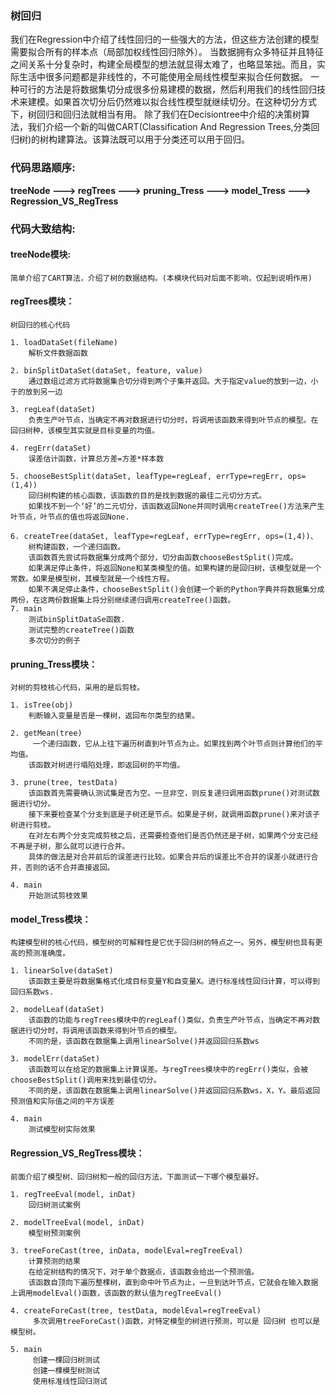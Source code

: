### 树回归

我们在Regression中介绍了线性回归的一些强大的方法，但这些方法创建的模型需要拟合所有的样本点（局部加权线性回归除外）。
当数据拥有众多特征并且特征之间关系十分复杂时，构建全局模型的想法就显得太难了，也略显笨拙。而且，实际生活中很多问题都是非线性的，不可能使用全局线性模型来拟合任何数据。
一种可行的方法是将数据集切分成很多份易建模的数据，然后利用我们的线性回归技术来建模。如果首次切分后仍然难以拟合线性模型就继续切分。在这种切分方式下，树回归和回归法就相当有用。
除了我们在Decisiontree中介绍的决策树算法，我们介绍一个新的叫做CART(Classification And Regression Trees,分类回归树)的树构建算法。该算法既可以用于分类还可以用于回归。

### 代码思路顺序:

**treeNode ---> regTrees ---> pruning_Tress ---> model_Tress ---> Regression_VS_RegTress**

### 代码大致结构:

#### treeNode模块:
    简单介绍了CART算法，介绍了树的数据结构。(本模块代码对后面不影响，仅起到说明作用)
 
#### regTrees模块：
    树回归的核心代码
    
    1. loadDataSet(fileName)
        解析文件数据函数
        
    2. binSplitDataSet(dataSet, feature, value)
        通过数组过滤方式将数据集合切分得到两个子集并返回。大于指定value的放到一边，小于的放到另一边
        
    3. regLeaf(dataSet)
        负责生产叶节点，当确定不再对数据进行切分时，将调用该函数来得到叶节点的模型。在回归树种，该模型其实就是目标变量的均值。
        
    4. regErr(dataSet)
        误差估计函数，计算总方差=方差*样本数
        
    5. chooseBestSplit(dataSet, leafType=regLeaf, errType=regErr, ops=(1,4))
        回归树构建的核心函数，该函数的目的是找到数据的最佳二元切分方式。
        如果找不到一个‘好’的二元切分，该函数返回None并同时调用createTree()方法来产生叶节点，叶节点的值也将返回None.
    
    6. createTree(dataSet, leafType=regLeaf, errType=regErr, ops=(1,4))、
        树构建函数，一个递归函数。
        该函数首先尝试将数据集分成两个部分，切分由函数chooseBestSplit()完成。
        如果满足停止条件，将返回None和某类模型的值。如果构建的是回归树，该模型就是一个常数。如果是模型树，其模型就是一个线性方程。
        如果不满足停止条件，chooseBestSplit()会创建一个新的Python字典并将数据集分成两份，在这两份数据集上将分别继续递归调用createTree()函数。
    7. main
        测试binSplitDataSe函数.
        测试完整的createTree()函数
        多次切分的例子
        
#### pruning_Tress模块：
    对树的剪枝核心代码，采用的是后剪枝。
    
    1. isTree(obj)
        判断输入变量是否是一棵树，返回布尔类型的结果。
        
    2. getMean(tree)
         一个递归函数，它从上往下遍历树直到叶节点为止。如果找到两个叶节点则计算他们的平均值。
        该函数对树进行塌陷处理，即返回树的平均值。
        
    3. prune(tree, testData)
        该函数首先需要确认测试集是否为空。一旦非空，则反复递归调用函数prune()对测试数据进行切分。
        接下来要检查某个分支到底是子树还是节点。如果是子树，就调用函数prune()来对该子树进行剪枝。
        在对左右两个分支完成剪枝之后，还需要检查他们是否仍然还是子树，如果两个分支已经不再是子树，那么就可以进行合并。
        具体的做法是对合并前后的误差进行比较。如果合并后的误差比不合并的误差小就进行合并，否则的话不合并直接返回。
     
    4. main
        开始测试剪枝效果

#### model_Tress模块：
    构建模型树的核心代码，模型树的可解释性是它优于回归树的特点之一。另外，模型树也具有更高的预测准确度。
    
    1. linearSolve(dataSet)
        该函数主要是将数据集格式化成目标变量Y和自变量X。进行标准线性回归计算，可以得到回归系数ws.
     
    2. modelLeaf(dataSet)
        该函数的功能与regTrees模块中的regLeaf()类似，负责生产叶节点，当确定不再对数据进行切分时，将调用该函数来得到叶节点的模型。
        不同的是，该函数在数据集上调用linearSolve()并返回回归系数ws
        
    3. modelErr(dataSet)
        该函数可以在给定的数据集上计算误差。与regTrees模块中的regErr()类似，会被chooseBestSplit()调用来找到最佳切分。
        不同的是，该函数在数据集上调用linearSolve()并返回回归系数ws，X，Y。最后返回预测值和实际值之间的平方误差
        
    4. main 
        测试模型树实际效果
        
#### Regression_VS_RegTress模块：
    前面介绍了模型树、回归树和一般的回归方法，下面测试一下哪个模型最好。
    
    1. regTreeEval(model, inDat)
        回归树测试案例
        
    2. modelTreeEval(model, inDat)
        模型树预测案例
        
    3. treeForeCast(tree, inData, modelEval=regTreeEval)
        计算预测的结果
        在给定树结构的情况下，对于单个数据点，该函数会给出一个预测值。
        该函数自顶向下遍历整棵树，直到命中叶节点为止，一旦到达叶节点，它就会在输入数据上调用modelEval()函数，该函数的默认值为regTreeEval()
        
    4. createForeCast(tree, testData, modelEval=regTreeEval)
         多次调用treeForeCast()函数，对特定模型的树进行预测，可以是 回归树 也可以是 模型树。
         
    5. main 
         创建一棵回归树测试
         创建一棵模型树测试
         使用标准线性回归测试